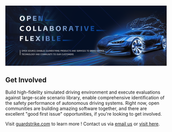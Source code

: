 ![Open Source at GuardStrike](https://github.com/guardstrikelab/.github/blob/main/images/guardstrike-open-ai.png) 

## Get Involved
Build high-fidelity simulated driving environment and execute evaluations against large-scale scenario library, enable comprehensive identification of the safety performance of autonomous driving systems.
Right now, open communities are building amazing software together, and there are excellent "good first issue" opportunities, if you're looking to get involved.

[//]: # (* [Based on open source to establish a full stack intelligent vehicle unified platform]&#40;https://www.carsmos.ai/projects/&#41;)

[//]: # (* [To provide a data and control bridge for the communication between Carla and Apollo]&#40;https://github.com/guardstrikelab/carla_apollo_bridge&#41;)

[//]: # (* [Chinese community for carla projects]&#40;https://carla.org.cn/#/&#41;)

Visit [guardstrike.com](https://guardstrike.com/?lang=en) to learn more ! Contact us via <a href="mailto:labs@guardstrike.com">email us</a> or [visit here](https://www.guardstrike.com/index.html#contact).

[//]: # (----)

[//]: # ()
[//]: # ([Large-scale high-throughput simulations]&#40;https://guardstrike.com/tech.html&#41; in the Cloud, effectively drives over millions of miles per day. For more information see the [Technology of product FAQ]&#40;https://bbs.carla.org.cn/&#41;.)

